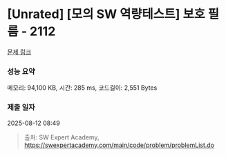 # [Unrated] [모의 SW 역량테스트] 보호 필름 - 2112 

[문제 링크](https://swexpertacademy.com/main/code/problem/problemDetail.do?contestProbId=AV5V1SYKAaUDFAWu) 

### 성능 요약

메모리: 94,100 KB, 시간: 285 ms, 코드길이: 2,551 Bytes

### 제출 일자

2025-08-12 08:49



> 출처: SW Expert Academy, https://swexpertacademy.com/main/code/problem/problemList.do